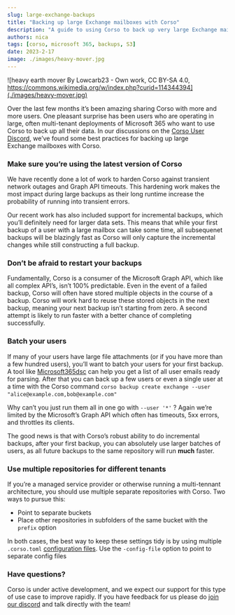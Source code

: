 ```yaml
---
slug: large-exchange-backups
title: "Backing up large Exchange mailboxes with Corso"
description: "A guide to using Corso to back up very large Exchange mailboxes in Microsoft 365"
authors: nica
tags: [corso, microsoft 365, backups, S3]
date: 2023-2-17
image: ./images/heavy-mover.jpg
---
```


![heavy earth mover By Lowcarb23 - Own work, CC BY-SA 4.0, https://commons.wikimedia.org/w/index.php?curid=114344394](./images/heavy-mover.jpg)

Over the last few months it’s been amazing sharing Corso with more and more users. One pleasant surprise has been users
who are operating in large, often multi-tenant deployments of Microsoft 365 who want to use Corso to back up all their
data. In our discussions on the [Corso User Discord](https://discord.gg/63DTTSnuhT), we’ve found some best practices for
backing up large Exchange mailboxes with Corso.

<!-- truncate -->

### Make sure you’re using the latest version of Corso

We have recently done a lot of work  to harden Corso against transient network outages and Graph API timeouts. This
hardening work makes the most impact during large backups as their long runtime increase the probability of running
into transient errors.

Our recent work has also included support for incremental backups, which you’ll definitely need for larger data sets.
This means that while your first backup of a user with a large mailbox can take some time, all subsequenet backups
will be blazingly fast as Corso will only capture the incremental changes while still constructing a full backup.

### Don’t be afraid to restart your backups

Fundamentally, Corso is a consumer of the Microsoft Graph API, which like all complex API’s, isn’t 100% predictable.
Even in the event of a failed backup, Corso will often have stored multiple objects in the course of a backup. Corso
will work hard to reuse these stored objects in the next backup, meaning your next backup isn’t starting from
zero. A second attempt is likely to run faster with a better chance of completing successfully.

### Batch your users

If many of your users have large file attachments (or if you have more than a few hundred users), you’ll want to batch
your users for your first backup. A tool like [Microsoft365dsc](https://microsoft365dsc.com/) can help you get a list
of all user emails ready for parsing. After that you can back up a few users or even a single user at a time with the
Corso command `corso backup create exchange --user "alice@example.com,bob@example.com"`

Why can’t you just run them all in one go with `--user '*'` ? Again we’re limited by the Microsoft’s Graph API which
often has timeouts, 5xx errors, and throttles its clients.

The good news is that with Corso’s robust ability to do incremental backups, after your first backup, you can
absolutely use larger batches of users, as all future backups to the same repository will run **much** faster.

### Use multiple repositories for different tenants

If you’re a managed service provider or otherwise running a multi-tennant architecture, you should use multiple separate
repositories with Corso. Two ways to pursue this:

- Point to separate buckets
- Place other repositories in subfolders of the same bucket with the `prefix` option

In both cases, the best way to keep these settings tidy is by using multiple `.corso.toml`
[configuration files](../../docs/setup/configuration/#configuration-file). Use the
`-config-file` option to point to separate config files

### Have questions?
Corso is under active development, and we expect our support for this type of use case to improve rapidly.
If you have feedback for us please do [join our discord](https://discord.gg/63DTTSnuhT) and talk directly with the team!

